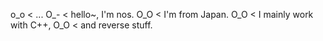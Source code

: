 o_o < ...
O_- < hello~, I'm nos.
O_O < I'm from Japan.
O_O < I mainly work with C++, 
O_O < and reverse stuff.

